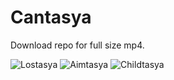 # Cantasya

Download repo for full size mp4.

![Lostasya](https://user-images.githubusercontent.com/31887821/187961763-c24c1a01-08c7-4962-bbcf-ac08e55a3013.gif)
![Aimtasya](https://user-images.githubusercontent.com/31887821/187966385-f00308d6-825d-4369-a2cc-cb7fad4b4365.gif)
![Childtasya](https://user-images.githubusercontent.com/31887821/187966401-be5655d5-714c-49d2-a76f-5431ab510264.gif)